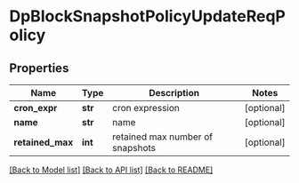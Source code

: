 # DpBlockSnapshotPolicyUpdateReqPolicy

## Properties
Name | Type | Description | Notes
------------ | ------------- | ------------- | -------------
**cron_expr** | **str** | cron expression | [optional] 
**name** | **str** | name | [optional] 
**retained_max** | **int** | retained max number of snapshots | [optional] 

[[Back to Model list]](../README.md#documentation-for-models) [[Back to API list]](../README.md#documentation-for-api-endpoints) [[Back to README]](../README.md)


